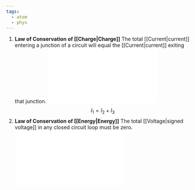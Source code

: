 ```yaml
---
tags:
  - atom
  - phys
---
```

1. **Law of Conservation of [[Charge|Charge]]**
   The total [[Current|current]] entering a junction of a circuit will equal the [[Current|current]] exiting that junction.
   ![300|center](law-of-conservation-of-charge.excalidraw.md)
$$I_{1}=I_{2}+I_{3}$$
2. **Law of Conservation of [[Energy|Energy]]**
   The total [[Voltage|signed voltage]] in any closed circuit loop must be zero.
   ![550|center](law-of-conservation-of-energy.excalidraw.md)
